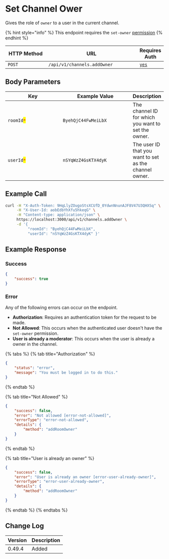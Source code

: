 # Set Channel Ower

Gives the role of `owner` to a user in the current channel.

{% hint style="info" %}
This endpoint requires the `set-owner` [permission](https://docs.rocket.chat/use-rocket.chat/workspace-administration/permissions)
{% endhint %}

<table><thead><tr><th width="163">HTTP Method</th><th width="339">URL</th><th>Requires Auth</th></tr></thead><tbody><tr><td><code>POST</code></td><td><code>/api/v1/channels.addOwner</code></td><td><a href="../../authentication-endpoints/"><code>yes</code></a></td></tr></tbody></table>

## Body Parameters

<table><thead><tr><th width="189.33333333333331">Key</th><th width="226">Example Value</th><th>Description</th></tr></thead><tbody><tr><td><code>roomId</code><mark style="color:red;"><code>*</code></mark></td><td><code>ByehQjC44FwMeiLbX</code></td><td>The channel ID for which you want to set the owner.</td></tr><tr><td><code>userId</code><mark style="color:red;"><code>*</code></mark></td><td><code>nSYqWzZ4GsKTX4dyK</code></td><td>The user ID that you want to set as the channel owner.</td></tr></tbody></table>

## Example Call

```bash
curl -H "X-Auth-Token: 9HqLlyZOugoStsXCUfD_0YdwnNnunAJF8V47U3QHXSq" \
     -H "X-User-Id: aobEdbYhXfu5hkeqG" \
     -H "Content-type: application/json" \
     https://localhost:3000/api/v1/channels.addOwner \
     -d '{ 
          "roomId": "ByehQjC44FwMeiLbX", 
          "userId": "nSYqWzZ4GsKTX4dyK" }'
```

## Example Response

### Success&#x20;

```json
{
    "success": true
}
```

### Error

Any of the following errors can occur on the endpoint.

* **Authorization**: Requires an authentication token for the request to be made.
* **Not Allowed**: This occurs when the authenticated user doesn't have the `set-owner` permission.
* **User is already a moderator**: This occurs when the user is already a owner in the channel.

{% tabs %}
{% tab title="Authorization" %}
```json
{
    "status": "error",
    "message": "You must be logged in to do this."
}
```
{% endtab %}

{% tab title="Not Allowed" %}
```json
{
    "success": false,
    "error": "Not allowed [error-not-allowed]",
    "errorType": "error-not-allowed",
    "details": {
        "method": "addRoomOwner"
    }
}
```
{% endtab %}

{% tab title="User is already an owner" %}
```json
{
    "success": false,
    "error": "User is already an owner [error-user-already-owner]",
    "errorType": "error-user-already-owner",
    "details": {
        "method": "addRoomOwner"
    }
}
```
{% endtab %}
{% endtabs %}

## Change Log

| Version | Description |
| ------- | ----------- |
| 0.49.4  | Added       |
